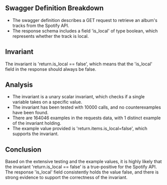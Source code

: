 ## Swagger Definition Breakdown
- The swagger definition describes a GET request to retrieve an album's tracks from the Spotify API.
- The response schema includes a field 'is_local' of type boolean, which represents whether the track is local.

## Invariant
The invariant is 'return.is_local == false', which means that the 'is_local' field in the response should always be false.

## Analysis
- The invariant is a unary scalar invariant, which checks if a single variable takes on a specific value.
- The invariant has been tested with 10000 calls, and no counterexamples have been found.
- There are 164046 examples in the requests data, with 1 distinct example of the invariant holding.
- The example value provided is 'return.items.is_local=false', which supports the invariant.

## Conclusion
Based on the extensive testing and the example values, it is highly likely that the invariant 'return.is_local == false' is a true-positive for the Spotify API. The response 'is_local' field consistently holds the value false, and there is strong evidence to support the correctness of the invariant.
